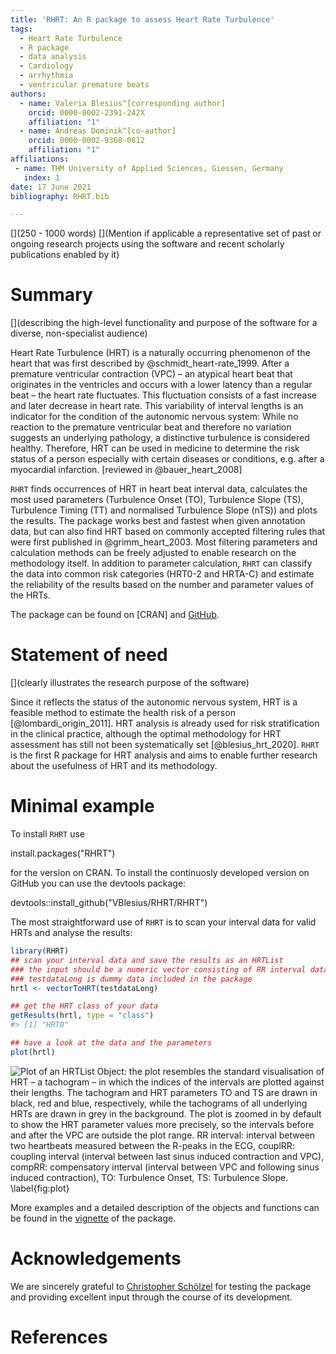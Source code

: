```yaml
---
title: 'RHRT: An R package to assess Heart Rate Turbulence'
tags:
  - Heart Rate Turbulence
  - R package
  - data analysis
  - Cardiology
  - arrhythmia
  - ventricular premature beats
authors:
  - name: Valeria Blesius^[corresponding author]
    orcid: 0000-0002-2391-242X
    affiliation: "1"
  - name: Andreas Dominik^[co-author]
    orcid: 0000-0002-9368-0812
    affiliation: "1"
affiliations:
 - name: THM University of Applied Sciences, Giessen, Germany
   index: 1
date: 17 June 2021
bibliography: RHRT.bib

---
```


[](250 - 1000 words)
[](Mention if applicable a representative set of past or ongoing research projects using the software and recent scholarly publications enabled by it)

# Summary

[](describing the high-level functionality and purpose of the software for a diverse, non-specialist audience)

Heart Rate Turbulence (HRT) is a naturally occurring phenomenon of the heart that was first described by @schmidt_heart-rate_1999.
After a premature ventricular contraction (VPC) – an atypical heart beat that originates in the ventricles and occurs with a lower latency than a regular beat – the heart rate fluctuates.
This fluctuation consists of a fast increase and later decrease in heart rate.
This variability of interval lengths is an indicator for the condition of the autonomic nervous system:
While no reaction to the premature ventricular beat and therefore no variation suggests an underlying pathology, a distinctive turbulence is considered healthy.
Therefore, HRT can be used in medicine to determine the risk status of a person especially with certain diseases or conditions, e.g. after a myocardial infarction. [reviewed in @bauer_heart_2008]

``RHRT`` finds occurrences of HRT in heart beat interval data, calculates the most used parameters (Turbulence Onset (TO), Turbulence Slope (TS), Turbulence Timing (TT) and normalised Turbulence Slope (nTS)) and plots the results.
The package works best and fastest when given annotation data, but can also find HRT based on commonly accepted filtering rules that were first published in @grimm_heart_2003.
Most filtering parameters and calculation methods can be freely adjusted to enable research on the methodology itself.
In addition to parameter calculation, ``RHRT`` can classify the data into common risk categories (HRT0-2 and HRTA-C) and estimate the reliability of the results based on the number and parameter values of the HRTs.

The package can be found on [CRAN] and [GitHub](https://github.com/VBlesius/RHRT).

# Statement of need

[](clearly illustrates the research purpose of the software)

Since it reflects the status of the autonomic nervous system, HRT is a feasible method to estimate the health risk of a person [@lombardi_origin_2011].
HRT analysis is already used for risk stratification in the clinical practice, although the optimal methodology for HRT assessment has still not been systematically set [@blesius_hrt_2020].
``RHRT`` is the first R package for HRT analysis and aims to enable further research about the usefulness of HRT and its methodology.

# Minimal example

To install ``RHRT`` use

install.packages("RHRT")

for the version on CRAN.
To install the continuosly developed version on GitHub you can use the devtools package:

devtools::install_github("VBlesius/RHRT/RHRT")



The most straightforward use of `RHRT` is to scan your interval data for valid HRTs and analyse the results:

``` r
library(RHRT)
## scan your interval data and save the results as an HRTList
### the input should be a numeric vector consisting of RR interval data
### testdataLong is dummy data included in the package
hrtl <- vectorToHRT(testdataLong)

## get the HRT class of your data
getResults(hrtl, type = "class")
#> [1] "HRT0"

## have a look at the data and the parameters
plot(hrtl)
```
![Plot of an HRTList Object: the plot resembles the standard visualisation of HRT – a tachogram – in which the indices of the intervals are plotted against their lengths. The tachogram and HRT parameters TO and TS are drawn in black, red and blue, respectively, while the tachograms of all underlying HRTs are drawn in grey in the background. The plot is zoomed in by default to show the HRT parameter values more precisely, so the intervals before and after the VPC are outside the plot range. RR interval: interval between two heartbeats measured between the R-peaks in the ECG, couplRR: coupling interval (interval between last sinus induced contraction and VPC), compRR: compensatory interval (interval between VPC and following sinus induced contraction), TO: Turbulence Onset, TS: Turbulence Slope. \label{fig:plot}](../RHRT/man/figures/README-example-1.png)

More examples and a detailed description of the objects and functions can be found in the [vignette](https://github.com/VBlesius/RHRT/blob/main/RHRT/vignettes/rhrt-vignette.md) of the package.

# Acknowledgements
We are sincerely grateful to [Christopher Schölzel](https://orcid.org/0000-0001-8627-0594) for testing the package and providing excellent input through the course of its development.

# References